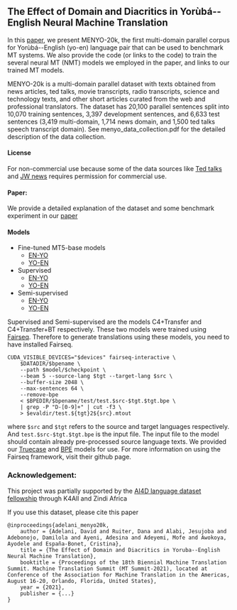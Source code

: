 ## The Effect of Domain and Diacritics in Yorùbá--English Neural Machine Translation

In this [paper](https://arxiv.org/abs/2103.08647), we present MENYO-20k,  the first multi-domain parallel corpus for Yorùbá--English (yo-en) language pair that can be used to benchmark MT systems. We also provide the code (or links to the code) to train the several neural MT (NMT) models we employed in the paper, and links to our trained MT models. 

MENYO-20k is a multi-domain parallel dataset with texts obtained from news articles, ted talks, movie transcripts, radio transcripts, science and technology texts, and other short articles curated from the web and professional translators.  The dataset has 20,100 parallel sentences split into 10,070 training sentences, 3,397 development sentences, and 6,633 test sentences (3,419 multi-domain, 1,714 news domain, and 1,500 ted talks speech transcript domain). See menyo_data_collection.pdf for the detailed description of the data collection. 

#### License
For non-commercial use because some of the data sources like [Ted talks](https://www.ted.com/about/our-organization/our-policies-terms/ted-talks-usage-policy) and [JW news](https://www.jw.org/en/terms-of-use/#link0) requires permission for commercial use. 

#### Paper:
We provide a detailed explanation of the dataset and some benchmark experiment in our [paper](https://arxiv.org/abs/2103.08647)

#### Models
* Fine-tuned MT5-base models
	* [EN-YO](https://huggingface.co/Davlan/mt5_base_eng_yor_mt)
	* [YO-EN](https://huggingface.co/Davlan/mt5_base_yor_eng_mt)
* Supervised
	* [EN-YO](https://drive.google.com/drive/folders/11AFrnCJ4JUbCwAHibBVG8pQQwM0SfXAH)
	* [YO-EN](https://drive.google.com/drive/folders/1oWUdYN38OcMfffQmaIJ4Sgi28R3KnFG4)
* Semi-supervised
	* [EN-YO](https://drive.google.com/drive/folders/1dXbBtilyd77SEH_bMbkVtO3Y5yE6W6c7)
	* [YO-EN](https://drive.google.com/drive/folders/1Pr24Ectz2iU1LtopTI6xIPG1h1PxXd9a)

Supervised and Semi-supervised are the models C4+Transfer and C4+Transfer+BT respectively. These two models were trained using [Fairseq](https://github.com/pytorch/fairseq). Therefore to generate translations using these models, you need to have installed Fairseq. 

```
CUDA_VISIBLE_DEVICES="$devices" fairseq-interactive \
	$DATADIR/$bpename \
	--path $model/$checkpoint \
	--beam 5 --source-lang $tgt --target-lang $src \
	--buffer-size 2048 \
	--max-sentences 64 \
	--remove-bpe
	< $BPEDIR/$bpename/test/test.$src-$tgt.$tgt.bpe \
	| grep -P "D-[0-9]+" | cut -f3 \
	> $evaldir/test.${tgt}2${src}.mtout
```

where `$src` and `$tgt` refers to the source and target languages respectively. And `test.$src-$tgt.$tgt.bpe` is the input file. The input file to the model should contain already pre-processed source language texts. We provided our [Truecase](https://drive.google.com/drive/folders/1zgXnGNfCFf-e7QSIeEylq_r2c5saOVtG) and [BPE](https://drive.google.com/drive/folders/1O3GcZFGEs5v91EYQuIkUIMDNYN9CuG4B) models for use. For more information on using the Fairseq framework, visit their github page. 

### Acknowledgement:

This project was partially supported by the [AI4D language dataset fellowship](https://www.k4all.org/project/language-dataset-fellowship/) through K4All and Zindi Africa

If you use this dataset, please cite this paper
```
@inproceedings{adelani_menyo20k,
    author = {Adelani, David and Ruiter, Dana and Alabi, Jesujoba and Adebonojo, Damilola and Ayeni, Adesina and Adeyemi, Mofe and Awokoya, Ayodele and España-Bonet, Cristina},
    title = {The Effect of Domain and Diacritics in Yoruba--English Neural Machine Translation},
    booktitle = {Proceedings of the 18th Biennial Machine Translation Summit. Machine Translation Summit (MT Summit-2021), located at Conference of the Association for Machine Translation in the Americas, August 16-20, Orlando, Florida, United States},
    year = {2021},
    publisher = {...}
}
```
